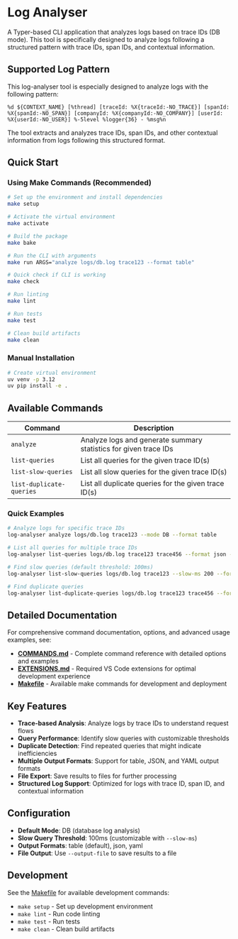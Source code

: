 # Log Analyser

A Typer-based CLI application that analyzes logs based on trace IDs (DB mode). This tool is specifically designed to analyze logs following a structured pattern with trace IDs, span IDs, and contextual information.

## Supported Log Pattern

This log-analyser tool is especially designed to analyze logs with the following pattern:

```
%d ${CONTEXT_NAME} [%thread] [traceId: %X{traceId:-NO_TRACE}] [spanId: %X{spanId:-NO_SPAN}] [companyId: %X{companyId:-NO_COMPANY}] [userId: %X{userId:-NO_USER}] %-5level %logger{36} - %msg%n
```

The tool extracts and analyzes trace IDs, span IDs, and other contextual information from logs following this structured format.

## Quick Start

### Using Make Commands (Recommended)

```bash
# Set up the environment and install dependencies
make setup

# Activate the virtual environment
make activate

# Build the package
make bake

# Run the CLI with arguments
make run ARGS="analyze logs/db.log trace123 --format table"

# Quick check if CLI is working
make check

# Run linting
make lint

# Run tests
make test

# Clean build artifacts
make clean
```

### Manual Installation

```bash
# Create virtual environment
uv venv -p 3.12
uv pip install -e .
```

## Available Commands

| Command                  | Description                                                      |
| ------------------------ | ---------------------------------------------------------------- |
| `analyze`                | Analyze logs and generate summary statistics for given trace IDs |
| `list-queries`           | List all queries for the given trace ID(s)                       |
| `list-slow-queries`      | List all slow queries for the given trace ID(s)                  |
| `list-duplicate-queries` | List all duplicate queries for the given trace ID(s)             |

### Quick Examples

```bash
# Analyze logs for specific trace IDs
log-analyser analyze logs/db.log trace123 --mode DB --format table

# List all queries for multiple trace IDs
log-analyser list-queries logs/db.log trace123 trace456 --format json --output-file result.json

# Find slow queries (default threshold: 100ms)
log-analyser list-slow-queries logs/db.log trace123 --slow-ms 200 --format table

# Find duplicate queries
log-analyser list-duplicate-queries logs/db.log trace123 trace456 --format yaml
```

## Detailed Documentation

For comprehensive command documentation, options, and advanced usage examples, see:

- **[COMMANDS.md](docs/COMMANDS.md)** - Complete command reference with detailed options and examples
- **[EXTENSIONS.md](docs/EXTENSIONS.md)** - Required VS Code extensions for optimal development experience
- **[Makefile](Makefile)** - Available make commands for development and deployment

## Key Features

- **Trace-based Analysis**: Analyze logs by trace IDs to understand request flows
- **Query Performance**: Identify slow queries with customizable thresholds
- **Duplicate Detection**: Find repeated queries that might indicate inefficiencies
- **Multiple Output Formats**: Support for table, JSON, and YAML output formats
- **File Export**: Save results to files for further processing
- **Structured Log Support**: Optimized for logs with trace ID, span ID, and contextual information

## Configuration

- **Default Mode**: DB (database log analysis)
- **Slow Query Threshold**: 100ms (customizable with `--slow-ms`)
- **Output Formats**: table (default), json, yaml
- **File Output**: Use `--output-file` to save results to a file

## Development

See the [Makefile](Makefile) for available development commands:

- `make setup` - Set up development environment
- `make lint` - Run code linting
- `make test` - Run tests
- `make clean` - Clean build artifacts

